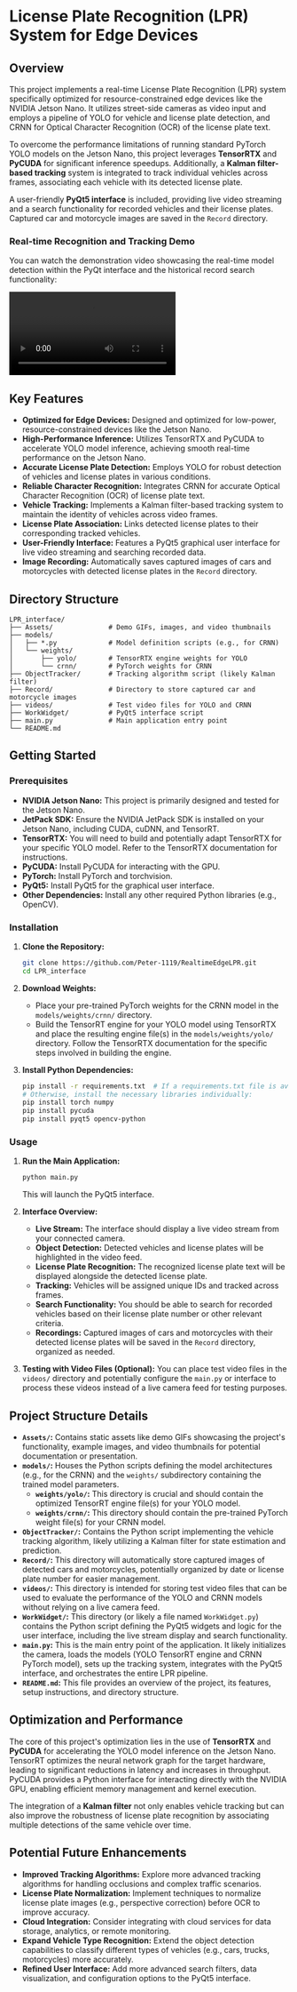 # License Plate Recognition (LPR) System for Edge Devices

## Overview

This project implements a real-time License Plate Recognition (LPR) system specifically optimized for resource-constrained edge devices like the NVIDIA Jetson Nano. It utilizes street-side cameras as video input and employs a pipeline of YOLO for vehicle and license plate detection, and CRNN for Optical Character Recognition (OCR) of the license plate text.

To overcome the performance limitations of running standard PyTorch YOLO models on the Jetson Nano, this project leverages **TensorRTX** and **PyCUDA** for significant inference speedups. Additionally, a **Kalman filter-based tracking** system is integrated to track individual vehicles across frames, associating each vehicle with its detected license plate.

A user-friendly **PyQt5 interface** is included, providing live video streaming and a search functionality for recorded vehicles and their license plates. Captured car and motorcycle images are saved in the `Record` directory.

### Real-time Recognition and Tracking Demo

You can watch the demonstration video showcasing the real-time model detection within the PyQt interface and the historical record search functionality:

![LPR Demo](https://github.com/Peter-1119/RealtimeEdgeLPR/blob/main/Assets/LPR.mp4)

## Key Features

* **Optimized for Edge Devices:** Designed and optimized for low-power, resource-constrained devices like the Jetson Nano.
* **High-Performance Inference:** Utilizes TensorRTX and PyCUDA to accelerate YOLO model inference, achieving smooth real-time performance on the Jetson Nano.
* **Accurate License Plate Detection:** Employs YOLO for robust detection of vehicles and license plates in various conditions.
* **Reliable Character Recognition:** Integrates CRNN for accurate Optical Character Recognition (OCR) of license plate text.
* **Vehicle Tracking:** Implements a Kalman filter-based tracking system to maintain the identity of vehicles across video frames.
* **License Plate Association:** Links detected license plates to their corresponding tracked vehicles.
* **User-Friendly Interface:** Features a PyQt5 graphical user interface for live video streaming and searching recorded data.
* **Image Recording:** Automatically saves captured images of cars and motorcycles with detected license plates in the `Record` directory.

## Directory Structure

```
LPR_interface/
├── Assets/              # Demo GIFs, images, and video thumbnails
├── models/
│   ├── *.py             # Model definition scripts (e.g., for CRNN)
│   └── weights/
│       ├── yolo/        # TensorRTX engine weights for YOLO
│       └── crnn/        # PyTorch weights for CRNN
├── ObjectTracker/       # Tracking algorithm script (likely Kalman filter)
├── Record/              # Directory to store captured car and motorcycle images
├── videos/              # Test video files for YOLO and CRNN
├── WorkWidget/          # PyQt5 interface script
├── main.py              # Main application entry point
└── README.md
```

## Getting Started

### Prerequisites

* **NVIDIA Jetson Nano:** This project is primarily designed and tested for the Jetson Nano.
* **JetPack SDK:** Ensure the NVIDIA JetPack SDK is installed on your Jetson Nano, including CUDA, cuDNN, and TensorRT.
* **TensorRTX:** You will need to build and potentially adapt TensorRTX for your specific YOLO model. Refer to the TensorRTX documentation for instructions.
* **PyCUDA:** Install PyCUDA for interacting with the GPU.
* **PyTorch:** Install PyTorch and torchvision.
* **PyQt5:** Install PyQt5 for the graphical user interface.
* **Other Dependencies:** Install any other required Python libraries (e.g., OpenCV).

### Installation

1.  **Clone the Repository:**
    ```bash
    git clone https://github.com/Peter-1119/RealtimeEdgeLPR.git
    cd LPR_interface
    ```

2.  **Download Weights:**
    * Place your pre-trained PyTorch weights for the CRNN model in the `models/weights/crnn/` directory.
    * Build the TensorRT engine for your YOLO model using TensorRTX and place the resulting engine file(s) in the `models/weights/yolo/` directory. Follow the TensorRTX documentation for the specific steps involved in building the engine.

3.  **Install Python Dependencies:**
    ```bash
    pip install -r requirements.txt  # If a requirements.txt file is available
    # Otherwise, install the necessary libraries individually:
    pip install torch numpy
    pip install pycuda
    pip install pyqt5 opencv-python
    ```

### Usage

1.  **Run the Main Application:**
    ```bash
    python main.py
    ```
    This will launch the PyQt5 interface.

2.  **Interface Overview:**
    * **Live Stream:** The interface should display a live video stream from your connected camera.
    * **Object Detection:** Detected vehicles and license plates will be highlighted in the video feed.
    * **License Plate Recognition:** The recognized license plate text will be displayed alongside the detected license plate.
    * **Tracking:** Vehicles will be assigned unique IDs and tracked across frames.
    * **Search Functionality:** You should be able to search for recorded vehicles based on their license plate number or other relevant criteria.
    * **Recordings:** Captured images of cars and motorcycles with their detected license plates will be saved in the `Record` directory, organized as needed.

3.  **Testing with Video Files (Optional):**
    You can place test video files in the `videos/` directory and potentially configure the `main.py` or interface to process these videos instead of a live camera feed for testing purposes.

## Project Structure Details

* **`Assets/`:** Contains static assets like demo GIFs showcasing the project's functionality, example images, and video thumbnails for potential documentation or presentation.
* **`models/`:** Houses the Python scripts defining the model architectures (e.g., for the CRNN) and the `weights/` subdirectory containing the trained model parameters.
    * **`weights/yolo/`:** This directory is crucial and should contain the optimized TensorRT engine file(s) for your YOLO model.
    * **`weights/crnn/`:** This directory should contain the pre-trained PyTorch weight file(s) for your CRNN model.
* **`ObjectTracker/`:** Contains the Python script implementing the vehicle tracking algorithm, likely utilizing a Kalman filter for state estimation and prediction.
* **`Record/`:** This directory will automatically store captured images of detected cars and motorcycles, potentially organized by date or license plate number for easier management.
* **`videos/`:** This directory is intended for storing test video files that can be used to evaluate the performance of the YOLO and CRNN models without relying on a live camera feed.
* **`WorkWidget/`:** This directory (or likely a file named `WorkWidget.py`) contains the Python script defining the PyQt5 widgets and logic for the user interface, including the live stream display and search functionality.
* **`main.py`:** This is the main entry point of the application. It likely initializes the camera, loads the models (YOLO TensorRT engine and CRNN PyTorch model), sets up the tracking system, integrates with the PyQt5 interface, and orchestrates the entire LPR pipeline.
* **`README.md`:** This file provides an overview of the project, its features, setup instructions, and directory structure.

## Optimization and Performance

The core of this project's optimization lies in the use of **TensorRTX** and **PyCUDA** for accelerating the YOLO model inference on the Jetson Nano. TensorRT optimizes the neural network graph for the target hardware, leading to significant reductions in latency and increases in throughput. PyCUDA provides a Python interface for interacting directly with the NVIDIA GPU, enabling efficient memory management and kernel execution.

The integration of a **Kalman filter** not only enables vehicle tracking but can also improve the robustness of license plate recognition by associating multiple detections of the same vehicle over time.

## Potential Future Enhancements

* **Improved Tracking Algorithms:** Explore more advanced tracking algorithms for handling occlusions and complex traffic scenarios.
* **License Plate Normalization:** Implement techniques to normalize license plate images (e.g., perspective correction) before OCR to improve accuracy.
* **Cloud Integration:** Consider integrating with cloud services for data storage, analytics, or remote monitoring.
* **Expand Vehicle Type Recognition:** Extend the object detection capabilities to classify different types of vehicles (e.g., cars, trucks, motorcycles) more accurately.
* **Refined User Interface:** Add more advanced search filters, data visualization, and configuration options to the PyQt5 interface.
